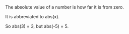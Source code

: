 The absolute value of a number is how far it is from zero.

It is abbreviated to abs(x).

So abs(3) = 3, but abs(-5) = 5.

